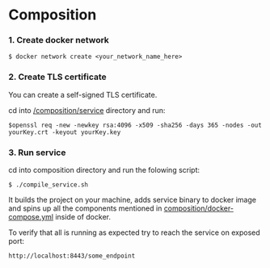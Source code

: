 # Composition
 
### 1. Create docker network

 `$ docker network create <your_network_name_here>`

### 2. Create TLS certificate

You can create a self-signed TLS certificate.

cd into [/composition/service](./composition/service) directory and run:

`$openssl req -new -newkey rsa:4096 -x509 -sha256 -days 365 -nodes -out yourKey.crt -keyout yourKey.key`


 ### 3. Run service

cd into composition directory and run the folowing script:
 
 `$ ./compile_service.sh`

It builds the project on your machine, adds service binary to docker image and spins up all the components mentioned in [composition/docker-compose.yml](./composition/docker-compose.yml) inside of docker.

To verify that all is running as expected try to reach the service on exposed port:

`http://localhost:8443/some_endpoint`